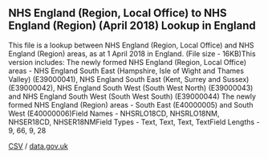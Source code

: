 ## NHS England (Region, Local Office) to NHS England (Region) (April 2018) Lookup in England

This file is a lookup between NHS England (Region, Local Office) and NHS England (Region) areas, as at 1 April 2018 in England. (File size - 16KB)This version includes:
The newly formed NHS England (Region, Local Office) areas - NHS England South East (Hampshire, Isle of Wight and Thames Valley) (E39000041), NHS England South East (Kent, Surrey and Sussex) (E39000042), NHS England South West (South West North) (E39000043) and NHS England South West (South West South) (E39000044)
The newly formed NHS England (Region) areas - South East (E40000005) and South West (E40000006)Field Names - NHSRLO18CD, NHSRLO18NM, NHSER18CD, NHSER18NMField Types - Text, Text, Text, TextField Lengths - 9, 66, 9, 28

[CSV](../csv/160.csv) / [data.gov.uk](https://data.gov.uk/dataset/df81cb19-c45b-4308-a578-bf64032f160d/nhs-england-region-local-office-to-nhs-england-region-april-2018-lookup-in-england)

